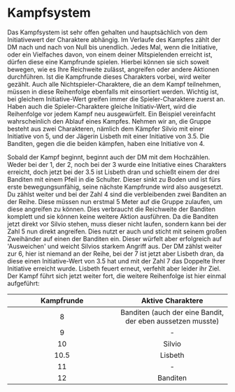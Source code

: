 # Kampfsystem

Das Kampfsystem ist sehr offen gehalten und hauptsächlich von dem Initiativewert der Charaktere abhängig. Im Verlaufe des Kampfes zählt der DM nach und nach von Null bis unendlich. Jedes Mal, wenn die Initiative, oder ein Vielfaches davon, von einem deiner Mitspielenden erreicht ist, dürfen diese eine Kampfrunde spielen. Hierbei können sie sich soweit bewegen, wie es Ihre Reichweite zulässt, angreifen oder andere Aktionen durchführen. Ist die Kampfrunde dieses Charakters vorbei, wird weiter gezählt. Auch alle Nichtspieler-Charaktere, die an dem Kampf teilnehmen, müssen in diese Reihenfolge ebenfalls mit einsortiert werden. Wichtig ist, bei gleichem Initiative-Wert greifen immer die Spieler-Charaktere zuerst an. Haben auch die Spieler-Charaktere gleiche Initiativ-Wert, wird die Reihenfolge vor jedem Kampf neu ausgewürfelt.
Ein Beispiel vereinfacht wahrscheinlich den Ablauf eines Kampfes. Nehmen wir an, die Gruppe besteht aus zwei Charakteren, nämlich dem Kämpfer Silvio mit einer Initiative von 5, und der Jägerin Lisbeth mit einer Initiative von 3.5. Die Banditen, gegen die die beiden kämpfen, haben eine Initiative von 4.

Sobald der Kampf beginnt, beginnt auch der DM mit dem Hochzählen. Weder bei der 1, der 2, noch bei der 3 wurde eine Initiative eines Charakters erreicht, doch jetzt bei der 3.5 ist Lisbeth dran und schießt einem der drei Banditen mit einem Pfeil in die Schulter. Dieser sinkt zu Boden und ist fürs erste bewegungsunfähig, seine nächste Kampfrunde wird also ausgesetzt. Du zählst weiter und bei der Zahl 4 sind die verbleibenden zwei Banditen an der Reihe. Diese müssen nun erstmal 5 Meter auf die Gruppe zulaufen, um diese angreifen zu können. Dies verbraucht die Reichweite der Banditen komplett und sie können keine weitere Aktion ausführen. Da die Banditen jetzt direkt vor Silvio stehen, muss dieser nicht laufen, sondern kann bei der Zahl 5 nun direkt angreifen. Dies nutzt er auch und sticht mit seinem großen Zweihänder auf einen der Banditen ein. Dieser  würfelt aber erfolgreich auf 'Ausweichen' und weicht Silvios starkem Angriff aus. Der DM zählst weiter zur 6, hier ist niemand an der Reihe, bei der 7 ist jetzt aber Lisbeth dran, da diese einen Initiative-Wert von 3.5 hat und mit der Zahl 7 das Doppelte Ihrer Initiative erreicht wurde. Lisbeth feuert erneut, verfehlt aber leider ihr Ziel. Der Kampf führt sich jetzt weiter fort, die weitere Reihenfolge ist hier einmal aufgeführt:

| Kampfrunde <img width=500/> | Aktive Charaktere <img width=500/> | 
| :---: | :---: |
| 8 | Banditen (auch der eine Bandit, der eben aussetzen musste) |
| 9 | - | 
| 10 | Silvio |
| 10.5 | Lisbeth |
| 11 | - |
| 12 | Banditen |
